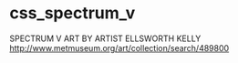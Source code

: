 # css_spectrum_v
SPECTRUM V ART BY ARTIST ELLSWORTH KELLY
http://www.metmuseum.org/art/collection/search/489800
